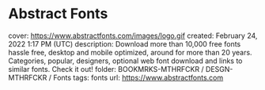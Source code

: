 # Abstract Fonts

cover: https://www.abstractfonts.com/images/logo.gif
created: February 24, 2022 1:17 PM (UTC)
description: Download more than 10,000 free fonts hassle free, desktop and mobile optimized, around for more than 20 years. Categories, popular, designers, optional web font download and links to similar fonts. Check it out!
folder: BOOKMRKS-MTHRFCKR / DESGN-MTHRFCKR / Fonts
tags: fonts
url: https://www.abstractfonts.com